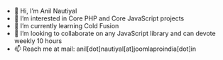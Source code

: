 - 👋 Hi, I’m Anil Nautiyal
- 👀 I’m interested in Core PHP and Core JavaScript projects
- 🌱 I’m currently learning Cold Fusion
- 💞️ I’m looking to collaborate on any JavaScript library and can devote weekly 10 hours
- 📫 Reach me at mail: anil[dot]nautiyal[at]joomlaproindia[dot]in

<!---
anilnaut111/anilnaut111 is a ✨ special ✨ repository because its `README.md` (this file) appears on your GitHub profile.
You can click the Preview link to take a look at your changes.
--->
